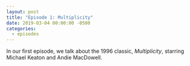 ```yaml
---
layout: post
title: "Episode 1: Multiplicity"
date: 2019-03-04 00:00:00 -0500
categories:
  - episodes
---
```

In our first episode, we talk about the 1996 classic, *Multiplicity*, starring Michael Keaton and Andie MacDowell.
